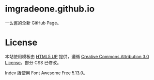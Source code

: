 # imgradeone.github.io

一么酱的全新 GitHub Page。

# License

本站使用模板由 [HTML5 UP](https://html5up.net) 提供，遵循 [Creative Commons Attribution 3.0 License](http://creativecommons.org/licenses/by/3.0/)。部分 CSS 已修改。

Indev 版使用 Font Awesome Free 5.13.0。

